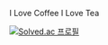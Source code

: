 
I Love Coffee I Love Tea

[![Solved.ac 프로필](http://mazassumnida.wtf/api/v2/generate_badge?boj=niforances)](https://solved.ac/niforances)
